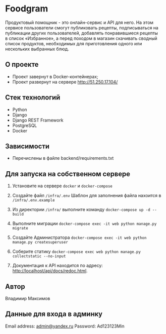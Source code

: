 # Foodgram

 Продуктовый помощник - это онлайн-сервис и API для него. На этом сервисе пользователи смогут публиковать рецепты, подписываться на публикации других пользователей, добавлять понравившиеся рецепты в список «Избранное», а перед походом в магазин скачивать сводный список продуктов, необходимых для приготовления одного или нескольких выбранных блюд.

## О проекте 

- Проект завернут в Docker-контейнерах;
- Проект развернут на сервере http://51.250.17.104/
  
## Стек технологий
- Python
- Django
- Django REST Framework
- PostgreSQL
- Docker

## Зависимости
- Перечислены в файле backend/requirements.txt


## Для запуска на собственном сервере

1. Установите на сервере `docker` и `docker-compose`
2. Создайте файл `/infra/.env` Шаблон для заполнения файла нахоится в `/infra/.env.example`
3. Из директории `/infra/` выполните команду `docker-compose up -d --build`
5. Выполните миграции `docker-compose exec -it web python manage.py migrate`
6. Создайте Администратора `docker-compose exec -it web python manage.py createsuperuser`
7. Соберите статику `docker-compose exec web python manage.py collectstatic --no-input`

8. Документация к API находится по адресу: <http://localhost/api/docs/redoc.html>.

## Автор

Владимир Максимов

## Данные для входа в админку

Email address: admin@yandex.ru
Password: Ad123123Min
